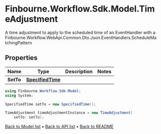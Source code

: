 # Finbourne.Workflow.Sdk.Model.TimeAdjustment
A time adjustment to apply to the scheduled time of an EventHandler with a Finbourne.Workflow.WebApi.Common.Dto.Json.EventHandlers.ScheduleMatchingPattern

## Properties

Name | Type | Description | Notes
------------ | ------------- | ------------- | -------------
**SetTo** | [**SpecifiedTime**](SpecifiedTime.md) |  | 

```csharp
using Finbourne.Workflow.Sdk.Model;
using System;

SpecifiedTime setTo = new SpecifiedTime();

TimeAdjustment timeAdjustmentInstance = new TimeAdjustment(
    setTo: setTo);
```

[Back to Model list](../README.md#documentation-for-models) &#8226; [Back to API list](../README.md#documentation-for-api-endpoints) &#8226; [Back to README](../README.md)

